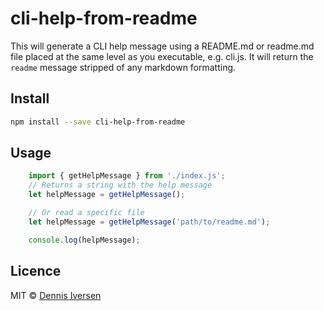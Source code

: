 # cli-help-from-readme

This will generate a CLI help message using a README.md or readme.md file 
placed at the same level as you executable, e.g. cli.js. It will return 
the `readme` message stripped of any markdown formatting.

## Install

```bash
npm install --save cli-help-from-readme
```

## Usage

```js
    import { getHelpMessage } from './index.js';
    // Returns a string with the help message 
    let helpMessage = getHelpMessage(); 

    // Or read a specific file
    let helpMessage = getHelpMessage('path/to/readme.md');

    console.log(helpMessage);

```

## Licence

MIT © [Dennis Iversen](https://github.com/diversen)

